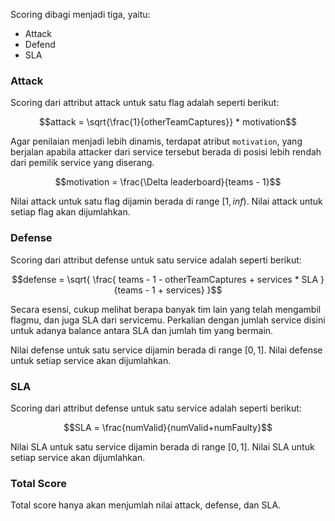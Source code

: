 Scoring dibagi menjadi tiga, yaitu:
- Attack
- Defend
- SLA

### Attack

Scoring dari attribut attack untuk satu flag adalah seperti berikut:

$$attack = \sqrt{\frac{1}{otherTeamCaptures}} * motivation$$

Agar penilaian menjadi lebih dinamis, terdapat atribut `motivation`, yang berjalan apabila attacker dari service tersebut berada di posisi lebih rendah dari pemilik service yang diserang.

$$motivation = \frac{\Delta leaderboard}{teams - 1}$$

Nilai attack untuk satu flag dijamin berada di range $[1, inf)$. Nilai attack untuk setiap flag akan dijumlahkan.

### Defense

Scoring dari attribut defense untuk satu service adalah seperti berikut:

$$defense = \sqrt{ \frac{ teams - 1 - otherTeamCaptures + services * SLA }{teams - 1 + services} }$$

Secara esensi, cukup melihat berapa banyak tim lain yang telah mengambil flagmu, dan juga SLA dari servicemu. Perkalian dengan jumlah service disini untuk adanya balance antara SLA dan jumlah tim yang bermain.

Nilai defense untuk satu service dijamin berada di range $[0, 1]$. Nilai defense untuk setiap service akan dijumlahkan.

### SLA

Scoring dari attribut defense untuk satu service adalah seperti berikut:

$$SLA = \frac{numValid}{numValid+numFaulty}$$

Nilai SLA untuk satu service dijamin berada di range $[0, 1]$. Nilai SLA untuk setiap service akan dijumlahkan.

### Total Score

Total score hanya akan menjumlah nilai attack, defense, dan SLA.